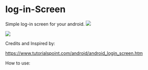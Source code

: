 # log-in-Screen
Simple log-in screen for your android.
<img src="https://i.imgur.com/nIf7rlv.jpg"/>

<img src="https://i.imgur.com/7cKmbiw.jpg"/>

Credits and Inspired by:

https://www.tutorialspoint.com/android/android_login_screen.htm

How to use:
